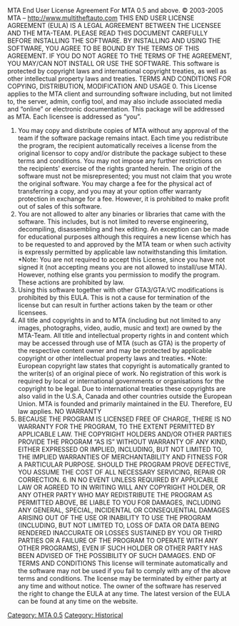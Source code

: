 MTA End User License Agreement
For MTA 0.5 and above.
© 2003-2005 MTA – <http://www.multitheftauto.com>
THIS END USER LICENSE AGREEMENT (EULA) IS A LEGAL AGREEMENT BETWEEN THE LICENSEE AND THE MTA-TEAM. PLEASE READ THIS DOCUMENT CAREFULLY BEFORE INSTALLING THE SOFTWARE. BY INSTALLING AND USING THE SOFTWARE, YOU AGREE TO BE BOUND BY THE TERMS OF THIS AGREEMENT. IF YOU DO NOT AGREE TO THE TERMS OF THE AGREEMENT, YOU MAY/CAN NOT INSTALL OR USE THE SOFTWARE.
This software is protected by copyright laws and international copyright treaties, as well as other intellectual property laws and treaties.
TERMS AND CONDITIONS FOR COPYING, DISTRIBUTION, MODIFICATION AND USAGE
0. This License applies to the MTA client and surrounding software including, but not limited to, the server, admin, config tool, and may also include associated media and “online” or electronic documentation. This package will be addressed as MTA. Each licensee is addressed as “you”.
1. You may copy and distribute copies of MTA without any approval of the team if the software package remains intact. Each time you redistribute the program, the recipient automatically receives a license from the original licensor to copy and/or distribute the package subject to these terms and conditions. You may not impose any further restrictions on the recipients' exercise of the rights granted herein.
The origin of the software must not be misrepresented; you must not claim that you wrote the original software.
You may charge a fee for the physical act of transferring a copy, and you may at your option offer warranty protection in exchange for a fee. However, it is prohibited to make profit out of sales of this software.
2. You are not allowed to alter any binaries or libraries that came with the software. This includes, but is not limited to reverse engineering, decompiling, disassembling and hex editing. An exception can be made for educational purposes although this requires a new license which has to be requested to and approved by the MTA team or when such activity is expressly permitted by applicable law notwithstanding this limitation.
\*Note: You are not required to accept this License, since you have not signed it (not accepting means you are not allowed to install/use MTA). However, nothing else grants you permission to modify the program. These actions are prohibited by law.
3. Using this software together with other GTA3/GTA:VC modifications is prohibited by this EULA. This is not a cause for termination of the license but can result in further actions taken by the team or other licensees.
4. All title and copyrights in and to MTA (including but not limited to any images, photographs, video, audio, music and text) are owned by the MTA-Team. All title and intellectual property rights in and content which may be accessed through use of MTA (such as GTA) is the property of the respective content owner and may be protected by applicable copyright or other intellectual property laws and treaties.
\*Note: European copyright law states that copyright is automatically granted to the writer(s) of an original piece of work. No registration of this work is required by local or international governments or organisations for the copyright to be legal. Due to international treaties these copyrights are also valid in the U.S.A, Canada and other countries outside the European Union. MTA is founded and primarily maintained in the EU. Therefore, EU law applies.
NO WARRANTY
5. BECAUSE THE PROGRAM IS LICENSED FREE OF CHARGE, THERE IS NO WARRANTY FOR THE PROGRAM, TO THE EXTENT PERMITTED BY APPLICABLE LAW. THE COPYRIGHT HOLDERS AND/OR OTHER PARTIES PROVIDE THE PROGRAM “AS IS” WITHOUT WARRANTY OF ANY KIND, EITHER EXPRESSED OR IMPLIED, INCLUDING, BUT NOT LIMITED TO, THE IMPLIED WARRANTIES OF MERCHANTABILITY AND FITNESS FOR A PARTICULAR PURPOSE. SHOULD THE PROGRAM PROVE DEFECTIVE, YOU ASSUME THE COST OF ALL NECESSARY SERVICING, REPAIR OR CORRECTION. 6. IN NO EVENT UNLESS REQUIRED BY APPLICABLE LAW OR AGREED TO IN WRITING WILL ANY COPYRIGHT HOLDER, OR ANY OTHER PARTY WHO MAY REDISTRIBUTE THE PROGRAM AS PERMITTED ABOVE, BE LIABLE TO YOU FOR DAMAGES, INCLUDING ANY GENERAL, SPECIAL, INCIDENTAL OR CONSEQUENTIAL DAMAGES ARISING OUT OF THE USE OR INABILITY TO USE THE PROGRAM (INCLUDING, BUT NOT LIMITED TO, LOSS OF DATA OR DATA BEING RENDERED INACCURATE OR LOSSES SUSTAINED BY YOU OR THIRD PARTIES OR A FAILURE OF THE PROGRAM TO OPERATE WITH ANY OTHER PROGRAMS), EVEN IF SUCH HOLDER OR OTHER PARTY HAS BEEN ADVISED OF THE POSSIBILITY OF SUCH DAMAGES.
END OF TERMS AND CONDITIONS
This license will terminate automatically and the software may not be used if you fail to comply with any of the above terms and conditions. The license may be terminated by either party at any time and without notice. The owner of the software has reserved the right to change the EULA at any time. The latest version of the EULA can be found at any time on the website.

[Category: MTA 0.5](/docs/category:_mta_0.5.md "wikilink") [Category: Historical](/docs/category:_historical.md "wikilink")

